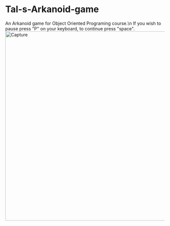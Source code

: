 # Tal-s-Arkanoid-game
An Arkanoid game for Object Oriented Programing course.\n
If you wish to pause press "P" on your keyboard, to continue press "space".
<img width="599" alt="Capture" src="https://user-images.githubusercontent.com/103560553/184156635-b8b8d415-9ae7-4be7-a3b1-79d8b489e16c.PNG">
